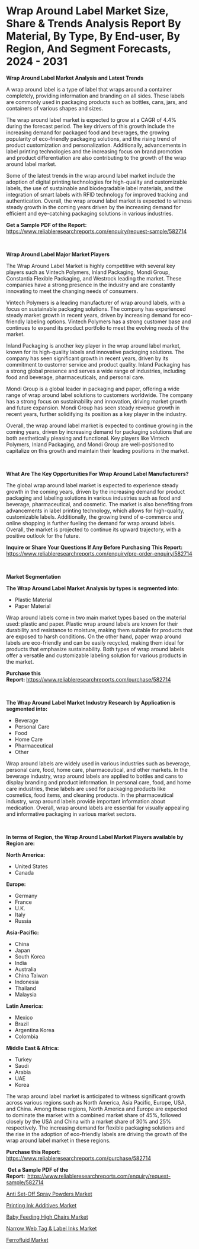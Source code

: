 <p><h1>Wrap Around Label Market Size, Share & Trends Analysis Report By Material, By Type, By End-user, By Region, And Segment Forecasts, 2024 - 2031</h1></p><p><strong>Wrap Around Label Market Analysis and Latest Trends</strong></p>
<p><p>A wrap around label is a type of label that wraps around a container completely, providing information and branding on all sides. These labels are commonly used in packaging products such as bottles, cans, jars, and containers of various shapes and sizes.</p><p>The wrap around label market is expected to grow at a CAGR of 4.4% during the forecast period. The key drivers of this growth include the increasing demand for packaged food and beverages, the growing popularity of eco-friendly packaging solutions, and the rising trend of product customization and personalization. Additionally, advancements in label printing technologies and the increasing focus on brand promotion and product differentiation are also contributing to the growth of the wrap around label market.</p><p>Some of the latest trends in the wrap around label market include the adoption of digital printing technologies for high-quality and customizable labels, the use of sustainable and biodegradable label materials, and the integration of smart labels with RFID technology for improved tracking and authentication. Overall, the wrap around label market is expected to witness steady growth in the coming years driven by the increasing demand for efficient and eye-catching packaging solutions in various industries.</p></p>
<p><strong>Get a Sample PDF of the Report:&nbsp;</strong> <a href="https://www.reliableresearchreports.com/enquiry/request-sample/582714">https://www.reliableresearchreports.com/enquiry/request-sample/582714</a></p>
<p>&nbsp;</p>
<p><strong>Wrap Around Label Major Market Players</strong></p>
<p><p>The Wrap Around Label Market is highly competitive with several key players such as Vintech Polymers, Inland Packaging, Mondi Group, Constantia Flexible Packaging, and Westrock leading the market. These companies have a strong presence in the industry and are constantly innovating to meet the changing needs of consumers.</p><p>Vintech Polymers is a leading manufacturer of wrap around labels, with a focus on sustainable packaging solutions. The company has experienced steady market growth in recent years, driven by increasing demand for eco-friendly labeling options. Vintech Polymers has a strong customer base and continues to expand its product portfolio to meet the evolving needs of the market.</p><p>Inland Packaging is another key player in the wrap around label market, known for its high-quality labels and innovative packaging solutions. The company has seen significant growth in recent years, driven by its commitment to customer service and product quality. Inland Packaging has a strong global presence and serves a wide range of industries, including food and beverage, pharmaceuticals, and personal care.</p><p>Mondi Group is a global leader in packaging and paper, offering a wide range of wrap around label solutions to customers worldwide. The company has a strong focus on sustainability and innovation, driving market growth and future expansion. Mondi Group has seen steady revenue growth in recent years, further solidifying its position as a key player in the industry.</p><p>Overall, the wrap around label market is expected to continue growing in the coming years, driven by increasing demand for packaging solutions that are both aesthetically pleasing and functional. Key players like Vintech Polymers, Inland Packaging, and Mondi Group are well-positioned to capitalize on this growth and maintain their leading positions in the market.</p></p>
<p>&nbsp;</p>
<p><strong>What Are The Key Opportunities For Wrap Around Label Manufacturers?</strong></p>
<p><p>The global wrap around label market is expected to experience steady growth in the coming years, driven by the increasing demand for product packaging and labeling solutions in various industries such as food and beverage, pharmaceutical, and cosmetic. The market is also benefiting from advancements in label printing technology, which allows for high-quality, customizable labels. Additionally, the growing trend of e-commerce and online shopping is further fueling the demand for wrap around labels. Overall, the market is projected to continue its upward trajectory, with a positive outlook for the future.</p></p>
<p><strong>Inquire or Share Your Questions If Any Before Purchasing This Report:</strong> <a href="https://www.reliableresearchreports.com/enquiry/pre-order-enquiry/582714">https://www.reliableresearchreports.com/enquiry/pre-order-enquiry/582714</a></p>
<p>&nbsp;</p>
<p><strong>Market Segmentation</strong></p>
<p><strong>The Wrap Around Label Market Analysis by types is segmented into:</strong></p>
<p><ul><li>Plastic Material</li><li>Paper Material</li></ul></p>
<p><p>Wrap around labels come in two main market types based on the material used: plastic and paper. Plastic wrap around labels are known for their durability and resistance to moisture, making them suitable for products that are exposed to harsh conditions. On the other hand, paper wrap around labels are eco-friendly and can be easily recycled, making them ideal for products that emphasize sustainability. Both types of wrap around labels offer a versatile and customizable labeling solution for various products in the market.</p></p>
<p><strong>Purchase this Report:&nbsp;</strong><a href="https://www.reliableresearchreports.com/purchase/582714">https://www.reliableresearchreports.com/purchase/582714</a></p>
<p>&nbsp;</p>
<p><strong>The Wrap Around Label Market Industry Research by Application is segmented into:</strong></p>
<p><ul><li>Beverage</li><li>Personal Care</li><li>Food</li><li>Home Care</li><li>Pharmaceutical</li><li>Other</li></ul></p>
<p><p>Wrap around labels are widely used in various industries such as beverage, personal care, food, home care, pharmaceutical, and other markets. In the beverage industry, wrap around labels are applied to bottles and cans to display branding and product information. In personal care, food, and home care industries, these labels are used for packaging products like cosmetics, food items, and cleaning products. In the pharmaceutical industry, wrap around labels provide important information about medication. Overall, wrap around labels are essential for visually appealing and informative packaging in various market sectors.</p></p>
<p>&nbsp;</p>
<p><strong>In terms of Region, the Wrap Around Label Market Players available by Region are:</strong></p>
<p>
    <p> <strong> North America: </strong>
        <ul>
            <li>United States</li>
            <li>Canada</li>
        </ul>
        </p> 
    <p> <strong> Europe: </strong>
        <ul>
            <li>Germany</li>
            <li>France</li>
            <li>U.K.</li>
            <li>Italy</li>
            <li>Russia</li>
        </ul>
        </p> 
    <p> <strong> Asia-Pacific: </strong>
        <ul>
            <li>China</li>
            <li>Japan</li>
            <li>South Korea</li>
            <li>India</li>
            <li>Australia</li>
            <li>China Taiwan</li>
            <li>Indonesia</li>
            <li>Thailand</li>
            <li>Malaysia</li>
        </ul>
        </p> 
    <p> <strong> Latin America: </strong>
        <ul>
            <li>Mexico</li>
            <li>Brazil</li>
            <li>Argentina Korea</li>
            <li>Colombia</li>
        </ul>
        </p> 
    <p> <strong> Middle East & Africa: </strong>
        <ul>
            <li>Turkey</li>
            <li>Saudi</li>
            <li>Arabia</li>
            <li>UAE</li>
            <li>Korea</li>
        </ul>
    </p>
    </p>
<p><p>The wrap around label market is anticipated to witness significant growth across various regions such as North America, Asia Pacific, Europe, USA, and China. Among these regions, North America and Europe are expected to dominate the market with a combined market share of 45%, followed closely by the USA and China with a market share of 30% and 25% respectively. The increasing demand for flexible packaging solutions and the rise in the adoption of eco-friendly labels are driving the growth of the wrap around label market in these regions.</p></p>
<p><strong>Purchase this Report: </strong><a href="https://www.reliableresearchreports.com/purchase/582714">https://www.reliableresearchreports.com/purchase/582714</a></p>
<p>&nbsp;<strong>Get a Sample PDF of the Report:&nbsp;&nbsp;</strong><a href="https://www.reliableresearchreports.com/enquiry/request-sample/582714">https://www.reliableresearchreports.com/enquiry/request-sample/582714</a></p>
<p><strong></strong></p>
<p><p><a href="https://issuu.com/reportprime-2/docs/anti-set-off-spray-powders-market-size-2030.pptx">Anti Set-Off Spray Powders Market</a></p><p><a href="https://github.com/mancsybtousav/Market-Research-Report-List-1/blob/main/printing-ink-additives-market.md">Printing Ink Additives Market</a></p><p><a href="https://view.publitas.com/reportprime-1/baby-feeding-high-chairs-market-size-growth-outlook-from-2023-to-2030-projecting-at-markets-trends-analysis-by-application-regional-outlook-and-revenue/">Baby Feeding High Chairs Market</a></p><p><a href="https://issuu.com/reportprime-2/docs/narrow-web-tag-label-inks-market-size-2030.pptx">Narrow Web Tag & Label Inks Market</a></p><p><a href="https://github.com/josesg55/Market-Research-Report-List-1/blob/main/ferrofluid-market.md">Ferrofluid Market</a></p></p>